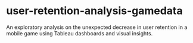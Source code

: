 # user-retention-analysis-gamedata
An exploratory analysis on the unexpected decrease in user retention in a mobile game using Tableau dashboards and visual insights.
